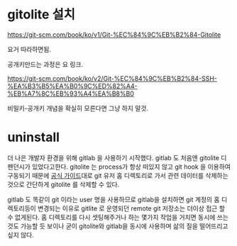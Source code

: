 # gitolite 설치

https://git-scm.com/book/ko/v1/Git-%EC%84%9C%EB%B2%84-Gitolite

요거 따라하면됨.

공개키만드는 과정은 요 링크.

https://git-scm.com/book/ko/v2/Git-%EC%84%9C%EB%B2%84-SSH-%EA%B3%B5%EA%B0%9C%ED%82%A4-%EB%A7%8C%EB%93%A4%EA%B8%B0


비밀키-공개키 개념을 확실히 모른다면 그냥 하지 말것.


# uninstall

더 나은 개발자 환경을 위해 gitlab 을 사용하기 시작했다.
gitlab 도 처음엔 gitolite 디펜던시가 있었다고한다.
gitolite 는 process가 항상 떠있지 않고 git hook 을 이용하여 구동되기 때문에
[공식 가이드](http://gitolite.googlecode.com/git-history/f023591183365980d11c1ba352461bea9863746f/doc/uninstall.html)대로 git 유저 홈 디렉토리로 가서 관련 데이터를 삭제하는 것으로 간단하게 gitolite 를 삭제할 수 있다.

gitlab 도 똑같이 git 이라는 user 명을 사용하므로 gitlab을 설치하면 git 계정의 홈 디렉토리등이 변경되는 이유로
gitlite 로 운영되던 remote git 저장소는 더이상 접근 할 수 없게된다.
홈 디렉토리를 다시 셋팅해주거나 하는 몇가지 작업을 거치면 동시에 쓰는것도 가능할 듯 보이나
굳이 gitolite와 gitlab을 동시에 사용하며 삶의 질을 떨어뜨리고 싶지 않다.





